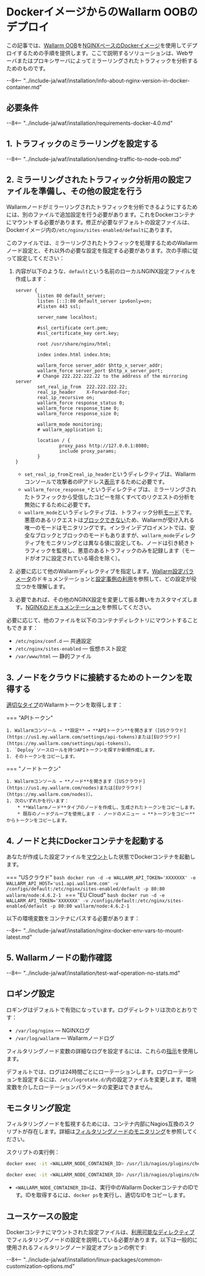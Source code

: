 [doc-wallarm-mode]:             ../../../admin-en/configure-parameters-en.md#wallarm_mode
[doc-config-params]:            ../../../admin-en/configure-parameters-en.md
[doc-monitoring]:               ../../../admin-en/monitoring/intro.md
[waf-mode-instr]:               ../../../admin-en/configure-wallarm-mode.md
[logging-instr]:                ../../../admin-en/configure-logging.md
[proxy-balancer-instr]:         ../../../admin-en/using-proxy-or-balancer-en.md
[process-time-limit-instr]:     ../../../admin-en/configure-parameters-en.md#wallarm_process_time_limit
[allocating-memory-guide]:      ../../../admin-en/configuration-guides/allocate-resources-for-node.md
[nginx-waf-directives]:         ../../../admin-en/configure-parameters-en.md
[graylist-docs]:                ../../../user-guides/ip-lists/graylist.md
[filtration-modes-docs]:        ../../../admin-en/configure-wallarm-mode.md
[application-configuration]:    ../../../user-guides/settings/applications.md
[ptrav-attack-docs]:            ../../../attacks-vulns-list.md#path-traversal
[attacks-in-ui-image]:          ../../../images/admin-guides/test-attacks-quickstart.png
[versioning-policy]:            ../../../updating-migrating/versioning-policy.md#version-list
[node-status-docs]:             ../../../admin-en/configure-statistics-service.md
[node-token]:                   ../../../quickstart.md#deploy-the-wallarm-filtering-node
[api-token]:                    ../../../user-guides/settings/api-tokens.md
[wallarm-token-types]:          ../../../user-guides/nodes/nodes.md#api-and-node-tokens-for-node-creation
[platform]:                     ../../supported-deployment-options.md
[oob-advantages-limitations]:   ../overview.md#advantages-and-limitations
[web-server-mirroring-examples]:overview.md#examples-of-web-server-configuration-for-traffic-mirroring
[memory-instr]:                 ../../../admin-en/configuration-guides/allocate-resources-for-node.md

# DockerイメージからのWallarm OOBのデプロイ

この記事では、[Wallarm OOB](overview.md)を[NGINXベースのDockerイメージ](https://hub.docker.com/r/wallarm/node)を使用してデプロイするための手順を提供します。ここで説明するソリューションは、Webサーバまたはプロキシサーバによってミラーリングされたトラフィックを分析するためのものです。

--8<-- "../include-ja/waf/installation/info-about-nginx-version-in-docker-container.md"

## 必要条件

--8<-- "../include-ja/waf/installation/requirements-docker-4.0.md"

## 1. トラフィックのミラーリングを設定する

--8<-- "../include-ja/waf/installation/sending-traffic-to-node-oob.md"

## 2. ミラーリングされたトラフィック分析用の設定ファイルを準備し、その他の設定を行う

Wallarmノードがミラーリングされたトラフィックを分析できるようにするためには、別のファイルで追加設定を行う必要があります。これをDockerコンテナにマウントする必要があります。修正が必要なデフォルトの設定ファイルは、Dockerイメージ内の`/etc/nginx/sites-enabled/default`にあります。

このファイルでは、ミラーリングされたトラフィックを処理するためのWallarmノード設定と、それ以外の必要な設定を指定する必要があります。次の手順に従って設定してください：

1. 内容が以下のような、`default`という名前のローカルNGINX設定ファイルを作成します：

    ```
    server {
            listen 80 default_server;
            listen [::]:80 default_server ipv6only=on;
            #listen 443 ssl;

            server_name localhost;

            #ssl_certificate cert.pem;
            #ssl_certificate_key cert.key;

            root /usr/share/nginx/html;

            index index.html index.htm;

            wallarm_force server_addr $http_x_server_addr;
            wallarm_force server_port $http_x_server_port;
            # Change 222.222.222.22 to the address of the mirroring server
            set_real_ip_from  222.222.222.22;
            real_ip_header    X-Forwarded-For;
            real_ip_recursive on;
            wallarm_force response_status 0;
            wallarm_force response_time 0;
            wallarm_force response_size 0;

            wallarm_mode monitoring;
            # wallarm_application 1;

            location / {
                    proxy_pass http://127.0.0.1:8080;
                    include proxy_params;
            }
    }
    ```

    * `set_real_ip_from`と`real_ip_header`というディレクティブは、Wallarmコンソールで攻撃者のIPアドレス[表示][proxy-balancer-instr]するために必要です。
    * `wallarm_force_response_*`というディレクティブは、ミラーリングされたトラフィックから受信したコピーを除くすべてのリクエストの分析を無効にするために必要です。
    * `wallarm_mode`というディレクティブは、トラフィック分析[モード][waf-mode-instr]です。悪意のあるリクエストは[ブロックできない][oob-advantages-limitations]ため、Wallarmが受け入れる唯一のモードはモニタリングです。インラインデプロイメントでは、安全なブロックとブロックのモードもありますが、`wallarm_mode`ディレクティブをモニタリングとは異なる値に設定しても、ノードは引き続きトラフィックを監視し、悪意のあるトラフィックのみを記録します（モードがオフに設定されている場合を除く）。
1. 必要に応じて他のWallarmディレクティブを指定します。[Wallarm設定パラメータ](../../../admin-en/configure-parameters-en.md)のドキュメンテーションと[設定事例の利用](#configuring-the-use-cases)を参照して、どの設定が役立つかを理解します。
1. 必要であれば、その他のNGINX設定を変更して振る舞いをカスタマイズします。[NGINXのドキュメンテーション](https://nginx.org/en/docs/beginners_guide.html)を参照してください。

必要に応じて、他のファイルを以下のコンテナディレクトリにマウントすることもできます：

* `/etc/nginx/conf.d` — 共通設定
* `/etc/nginx/sites-enabled` — 仮想ホスト設定
* `/var/www/html` — 静的ファイル

## 3. ノードをクラウドに接続するためのトークンを取得する

[適切なタイプ][wallarm-token-types]のWallarmトークンを取得します：

=== "APIトークン"

    1. Wallarmコンソール → **設定** → **APIトークン**を開きます（[USクラウド](https://us1.my.wallarm.com/settings/api-tokens)または[EUクラウド](https://my.wallarm.com/settings/api-tokens)）。
    1. `Deploy`ソースロールを持つAPIトークンを探すか新規作成します。
    1. そのトークンをコピーします。

=== "ノードトークン"

    1. Wallarmコンソール → **ノード**を開きます（[USクラウド](https://us1.my.wallarm.com/nodes)または[EUクラウド](https://my.wallarm.com/nodes)）。
    1. 次のいずれかを行います： 
        * **Wallarmノード**タイプのノードを作成し、生成されたトークンをコピーします。
        * 既存のノードグループを使用します - ノードのメニュー → **トークンをコピー**からトークンをコピーします。

## 4. ノードと共にDockerコンテナを起動する

あなたが作成した設定ファイルを[マウント](https://docs.docker.com/storage/volumes/)した状態でDockerコンテナを起動します。

=== "USクラウド"
    ```bash
    docker run -d -e WALLARM_API_TOKEN='XXXXXXX' -e WALLARM_API_HOST='us1.api.wallarm.com' -v /configs/default:/etc/nginx/sites-enabled/default -p 80:80 wallarm/node:4.6.2-1
    ```
=== "EU Cloud"
    ```bash
    docker run -d -e WALLARM_API_TOKEN='XXXXXXX' -v /configs/default:/etc/nginx/sites-enabled/default -p 80:80 wallarm/node:4.6.2-1
    ```

以下の環境変数をコンテナにパスする必要があります：

--8<-- "../include-ja/waf/installation/nginx-docker-env-vars-to-mount-latest.md"

## 5. Wallarmノードの動作確認

--8<-- "../include-ja/waf/installation/test-waf-operation-no-stats.md"

## ロギング設定

ロギングはデフォルトで有効になっています。ログディレクトリは次のとおりです：

* `/var/log/nginx` — NGINXログ
* `/var/log/wallarm` — Wallarmノードログ

フィルタリングノード変数の詳細なログを設定するには、これらの[指示](../../../admin-en/configure-logging.md)を使用します。

デフォルトでは、ログは24時間ごとにローテーションします。ログローテーションを設定するには、`/etc/logrotate.d/`内の設定ファイルを変更します。環境変数を介したローテーションパラメータの変更はできません。

## モニタリング設定

フィルタリングノードを監視するためには、コンテナ内部にNagios互換のスクリプトが存在します。詳細は[フィルタリングノードのモニタリング][doc-monitoring]を参照してください。

スクリプトの実行例：

``` bash
docker exec -it <WALLARM_NODE_CONTAINER_ID> /usr/lib/nagios/plugins/check_wallarm_tarantool_timeframe -w 1800 -c 900
```

``` bash
docker exec -it <WALLARM_NODE_CONTAINER_ID> /usr/lib/nagios/plugins/check_wallarm_export_delay -w 120 -c 300
```

* `<WALLARM_NODE_CONTAINER_ID>`は、実行中のWallarm DockerコンテナのIDです。IDを取得するには、`docker ps`を実行し、適切なIDをコピーします。

## ユースケースの設定

Dockerコンテナにマウントされた設定ファイルは、[利用可能なディレクティブ](../../../admin-en/configure-parameters-en.md)でフィルタリングノードの設定を説明している必要があります。以下は一般的に使用されるフィルタリングノード設定オプションの例です:

--8<-- "../include-ja/waf/installation/linux-packages/common-customization-options.md"